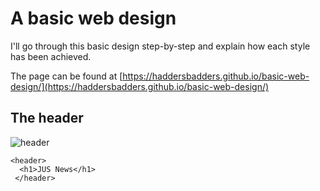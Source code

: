 # A basic web design

I'll go through this basic design step-by-step and explain how each style has been achieved. 

The page can be found at [https://haddersbadders.github.io/basic-web-design/](https://haddersbadders.github.io/basic-web-design/)

## The header

![header](https://haddersbadders.github.io/basic-web-design//images/header.png)
```
<header>
  <h1>JUS News</h1>
 </header>
 ```
